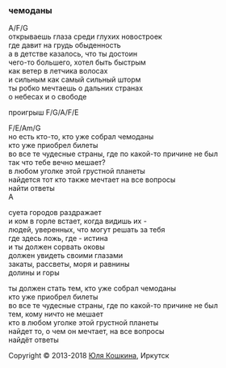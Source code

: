### чемоданы
A/F/G  
открываешь глаза среди глухих новостроек   
где давит на грудь обыденность  
а в детстве казалось, что ты достоин   
чего-то большего, хотел быть быстрым   
как ветер в летчика волосах  
и сильным как самый сильный шторм  
ты робко мечтаешь о дальних странах   
о небесах и о свободе 

проигрыш
F/G/A/F/E  

F/E/Am/G  
но есть кто-то, кто уже собрал чемоданы  
кто уже приобрел билеты  
во все те чудесные страны, где по какой-то причине не был  
так что тебе вечно мешает?  
в любом уголке этой грустной планеты  
найдется тот кто также мечтает на все вопросы  
найти ответы  
A

суета городов раздражает  
и ком в горле встает, когда видишь их -   
людей, уверенных, что могут решать за тебя  
где здесь ложь, где - истина  
и ты должен сорвать оковы  
должен увидеть своими глазами   
закаты, рассветы, моря и равнины  
долины  и горы  

ты должен стать тем, кто уже собрал чемоданы  
кто уже приобрел билеты  
во все те чудесные страны, где по какой-то причине не был  
тем, кому ничто не мешает  
кто в любом уголке этой грустной планеты  
найдет то, о чем он мечтает, на все вопросы  
найдёт ответы  

Copyright © 2013-2018 [Юля Кошкина](https://vk.com/koshkamoroshka), Иркутск
